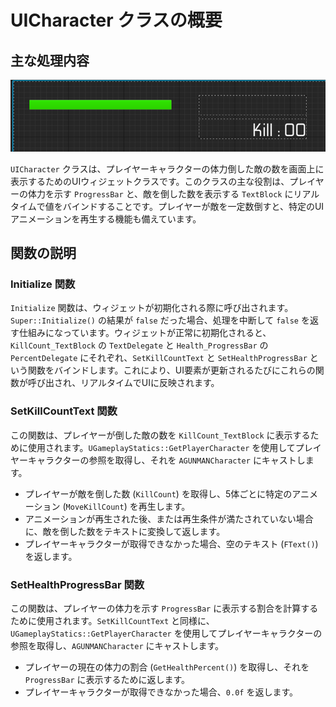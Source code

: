 # UICharacter クラスの概要

## 主な処理内容

![UI_Character_After](Images/UI_Character_After.png)

`UICharacter` クラスは、プレイヤーキャラクターの体力倒した敵の数を画面上に表示するためのUIウィジェットクラスです。このクラスの主な役割は、プレイヤーの体力を示す `ProgressBar` と、敵を倒した数を表示する `TextBlock` にリアルタイムで値をバインドすることです。プレイヤーが敵を一定数倒すと、特定のUIアニメーションを再生する機能も備えています。

## 関数の説明

### Initialize 関数

`Initialize` 関数は、ウィジェットが初期化される際に呼び出されます。`Super::Initialize()` の結果が `false` だった場合、処理を中断して `false` を返す仕組みになっています。ウィジェットが正常に初期化されると、`KillCount_TextBlock` の `TextDelegate` と `Health_ProgressBar` の `PercentDelegate` にそれぞれ、`SetKillCountText` と `SetHealthProgressBar` という関数をバインドします。これにより、UI要素が更新されるたびにこれらの関数が呼び出され、リアルタイムでUIに反映されます。

### SetKillCountText 関数

この関数は、プレイヤーが倒した敵の数を `KillCount_TextBlock` に表示するために使用されます。`UGameplayStatics::GetPlayerCharacter` を使用してプレイヤーキャラクターの参照を取得し、それを `AGUNMANCharacter` にキャストします。

- プレイヤーが敵を倒した数 (`KillCount`) を取得し、5体ごとに特定のアニメーション (`MoveKillCount`) を再生します。
- アニメーションが再生された後、または再生条件が満たされていない場合に、敵を倒した数をテキストに変換して返します。
- プレイヤーキャラクターが取得できなかった場合、空のテキスト (`FText()`) を返します。

### SetHealthProgressBar 関数

この関数は、プレイヤーの体力を示す `ProgressBar` に表示する割合を計算するために使用されます。`SetKillCountText` と同様に、`UGameplayStatics::GetPlayerCharacter` を使用してプレイヤーキャラクターの参照を取得し、`AGUNMANCharacter` にキャストします。

- プレイヤーの現在の体力の割合 (`GetHealthPercent()`) を取得し、それを `ProgressBar` に表示するために返します。
- プレイヤーキャラクターが取得できなかった場合、`0.0f` を返します。